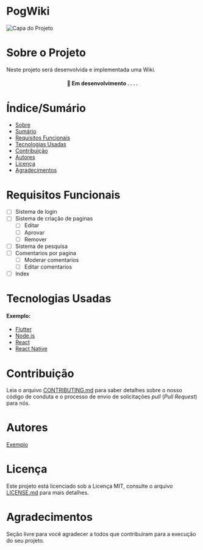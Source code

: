 # PogWiki


![Capa do Projeto](https://encrypted-tbn0.gstatic.com/images?q=tbn:ANd9GcReTr_XZ4v4JTLINZ6mJM7HHup59fyzSG_IjgrUTAdT_g&s)

# Sobre o Projeto

 Neste projeto será desenvolvida e implementada uma Wiki.

<h4 align="center">     
	🚧  Em desenvolvimento . . . .
</h4>

# Índice/Sumário

* [Sobre](#sobre-o-projeto)
* [Sumário](#índice/sumário)
* [Requisitos Funcionais](#requisitos-funcionais)
* [Tecnologias Usadas](#tecnologias-usadas)
* [Contribuição](#contribuição)
* [Autores](#autores)
* [Licença](#licença)
* [Agradecimentos](#agradecimentos)


# Requisitos Funcionais 

- [ ] Sistema de login
- [ ] Sistema de criação de paginas
	- [ ] Editar
	- [ ] Aprovar
	- [ ] Remover
- [ ] Sistema de pesquisa
- [ ] Comentarios por pagina
	- [ ] Moderar comentarios
	- [ ] Editar comentarios
- [ ] Index

# Tecnologias Usadas
#### Exemplo:
- [Flutter](https://flutter.dev/)
- [Node.js](https://nodejs.org/en/)
- [React](https://pt-br.reactjs.org/)
- [React Native](https://reactnative.dev/)

# Contribuição

Leia o arquivo [CONTRIBUTING.md](CONTRIBUTING.md) para saber detalhes sobre o nosso código de conduta e o processo de envio de solicitações *pull* (*Pull Request*) para nós.

# Autores

[Exemplo](https://github.com/testing-library/react-testing-library#contributors)

# Licença

Este projeto está licenciado sob a Licença MIT,  consulte o arquivo [LICENSE.md](LICENSE.md) para mais detalhes.

# Agradecimentos

Seção livre para você agradecer a todos que contribuiram para a execução do seu projeto.